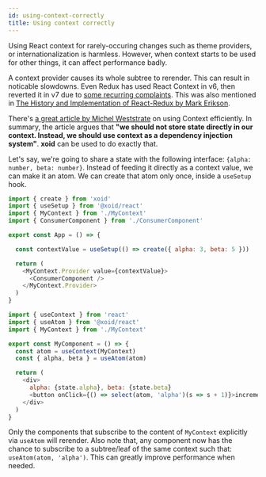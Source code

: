 ```yaml
---
id: using-context-correctly
title: Using context correctly
---
```


Using React context for rarely-occuring changes such as theme providers, or internationalization is harmless. However, when context starts to be used for other things, it can affect performance badly. 

A context provider causes its whole subtree to rerender. This can result in noticable slowdowns. Even Redux has used React Context in v6, then reverted it in v7 due to [some recurring complaints](https://github.com/reduxjs/react-redux/issues/1164). This was also mentioned in [The History and Implementation of React-Redux by Mark Erikson](https://blog.isquaredsoftware.com/2018/11/react-redux-history-implementation/#v7-0).

There's [a great article by Michel Weststrate](https://medium.com/@mweststrate/how-to-safely-use-react-context-b7e343eff076) on using Context efficiently. In summary, the article argues that **"we should not store state directly in our context. Instead, we should use context as a dependency injection system"**. **xoid** can be used to do exactly that.

Let's say, we're going to share a state with the following interface: `{alpha: number, beta: number}`. Instead of feeding it directly as a context value, we can make it an atom. We can create that atom only once, inside a `useSetup` hook.

```js title="./App.tsx"
import { create } from 'xoid'
import { useSetup } from '@xoid/react'
import { MyContext } from './MyContext'
import { ConsumerComponent } from './ConsumerComponent'

export const App = () => {

  const contextValue = useSetup(() => create({ alpha: 3, beta: 5 }))

  return (
    <MyContext.Provider value={contextValue}>
      <ConsumerComponent />
    </MyContext.Provider>
  )
}
```

```js title="./MyComponent.tsx"
import { useContext } from 'react'
import { useAtom } from '@xoid/react'
import { MyContext } from './MyContext'

export const MyComponent = () => {
  const atom = useContext(MyContext)
  const { alpha, beta } = useAtom(atom)

  return (
    <div>
      alpha: {state.alpha}, beta: {state.beta}
      <button onClick={() => select(atom, 'alpha')(s => s + 1)}>increment alpha</button>
    </div>
  )
}
```

Only the components that subscribe to the content of `MyContext` explicitly via `useAtom` will rerender. Also note that, any component now has the chance to subscribe to a subtree/leaf of the same context such that: `useAtom(atom, 'alpha')`. This can greatly improve performance when needed.